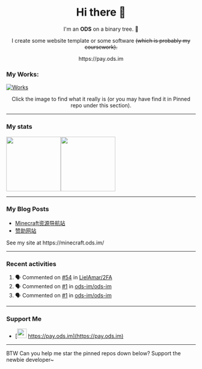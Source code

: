 <h1 align="center">Hi there 👋</h1>
<p align="center">I'm an <b>ODS</b> on a binary tree. 🍊</p>
<p align="center">I create some website template or some software <span style="text-decoration: line-through">(which is probably my coursework)<span>.</p>
<p align="center">https://pay.ods.im</p>

### My Works:
[![Works](https://images.com/image.jpg)](https://github.com/ods-im#pinned)

<p align="center">Click the image to find what it really is (or you may have find it in Pinned repo under this section).</p>
  
----

### My stats

[<span><img src="https://github-readme-stats.vercel.app/api?username=ods-im&count_private=true&show_icons=true&theme=flag-india" height=145/></span><span><img src="https://github-readme-stats.vercel.app/api/top-langs/?username=ods-im&layout=compact" height=145/></span>](https://minecraft.ods.im/)
  
---
### My Blog Posts
<!-- BLOG-POST-LIST:START -->
- [Minecraft资源导航站](https://minecraft.ods.im)
- [赞助网站](https://pay.ods.im)
<!-- BLOG-POST-LIST:END -->
<p>See my site at https://minecraft.ods.im/</p>
  
---
### Recent activities
<!--START_SECTION:activity-->
1. 🗣 Commented on [#54](https://github.com/LielAmar/2FA/issues/54) in [LielAmar/2FA](https://github.com/LielAmar/2FA)
2. 🗣 Commented on [#1](https://github.com/ods-im/ods-im/issues/1) in [ods-im/ods-im](https://github.com/ods-im/ods-im)
3. 🗣 Commented on [#1](https://github.com/ods-im/ods-im/issues/1) in [ods-im/ods-im](https://github.com/ods-im/ods-im)
<!--END_SECTION:activity-->

  
---
### Support Me
<!-- - [<img src="https://github.githubassets.com/images/modules/site/icons/funding_platforms/patreon.svg" width=25 height=25 />&nbsp;https://patreon.com/](https://patreon.com/) -->
- [<img src="https://minecraft.ods.im/assets/images/logo/caffee.png" height=25 width=25 />&nbsp;https://pay.ods.im](https://pay.ods.im)

---
BTW Can you help me star the pinned repos down below? Support the newbie developer~
  <h1 id="pinned"></h1>
<!--
**ods-im/ods-im** is a ✨ _special_ ✨ repository because its `README.md` (this file) appears on your GitHub profile.

Here are some ideas to get you started:

- 🔭 I’m currently working on ...
- 🌱 I’m currently learning ...
- 👯 I’m looking to collaborate on ...
- 🤔 I’m looking for help with ...
- 💬 Ask me about ...
- 📫 How to reach me: ...
- 😄 Pronouns: ...
- ⚡ Fun fact: ...
-->
